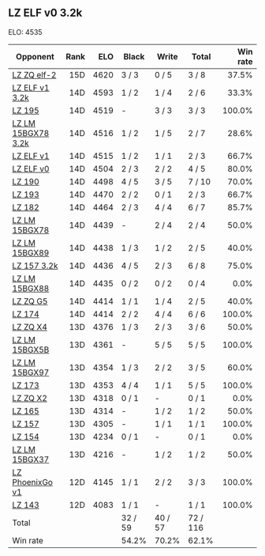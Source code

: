 ## LZ ELF v0 3.2k ##

ELO: 4535

Opponent | Rank | ELO | Black | Write | Total | Win rate
---------|-----:|----:|-------|-------|-------|-------:
[LZ ZQ elf-2](LZ%20ZQ%20elf-2.md) | 15D | 4620 | 3 / 3 | 0 / 5 | 3 / 8 | 37.5%
[LZ ELF v1 3.2k](LZ%20ELF%20v1%203.2k.md) | 14D | 4593 | 1 / 2 | 1 / 4 | 2 / 6 | 33.3%
[LZ 195](LZ%20195.md) | 14D | 4519 | - | 3 / 3 | 3 / 3 | 100.0%
[LZ LM 15BGX78 3.2k](LZ%20LM%2015BGX78%203.2k.md) | 14D | 4516 | 1 / 2 | 1 / 5 | 2 / 7 | 28.6%
[LZ ELF v1](LZ%20ELF%20v1.md) | 14D | 4515 | 1 / 2 | 1 / 1 | 2 / 3 | 66.7%
[LZ ELF v0](LZ%20ELF%20v0.md) | 14D | 4504 | 2 / 3 | 2 / 2 | 4 / 5 | 80.0%
[LZ 190](LZ%20190.md) | 14D | 4498 | 4 / 5 | 3 / 5 | 7 / 10 | 70.0%
[LZ 193](LZ%20193.md) | 14D | 4470 | 2 / 2 | 0 / 1 | 2 / 3 | 66.7%
[LZ 182](LZ%20182.md) | 14D | 4464 | 2 / 3 | 4 / 4 | 6 / 7 | 85.7%
[LZ LM 15BGX78](LZ%20LM%2015BGX78.md) | 14D | 4439 | - | 2 / 4 | 2 / 4 | 50.0%
[LZ LM 15BGX89](LZ%20LM%2015BGX89.md) | 14D | 4438 | 1 / 3 | 1 / 2 | 2 / 5 | 40.0%
[LZ 157 3.2k](LZ%20157%203.2k.md) | 14D | 4436 | 4 / 5 | 2 / 3 | 6 / 8 | 75.0%
[LZ LM 15BGX88](LZ%20LM%2015BGX88.md) | 14D | 4435 | 0 / 2 | 0 / 2 | 0 / 4 | 0.0%
[LZ ZQ G5](LZ%20ZQ%20G5.md) | 14D | 4414 | 1 / 1 | 1 / 4 | 2 / 5 | 40.0%
[LZ 174](LZ%20174.md) | 14D | 4414 | 2 / 2 | 4 / 4 | 6 / 6 | 100.0%
[LZ ZQ X4](LZ%20ZQ%20X4.md) | 13D | 4376 | 1 / 3 | 2 / 3 | 3 / 6 | 50.0%
[LZ LM 15BGX5B](LZ%20LM%2015BGX5B.md) | 13D | 4361 | - | 5 / 5 | 5 / 5 | 100.0%
[LZ LM 15BGX97](LZ%20LM%2015BGX97.md) | 13D | 4354 | 1 / 3 | 2 / 2 | 3 / 5 | 60.0%
[LZ 173](LZ%20173.md) | 13D | 4353 | 4 / 4 | 1 / 1 | 5 / 5 | 100.0%
[LZ ZQ X2](LZ%20ZQ%20X2.md) | 13D | 4318 | 0 / 1 | - | 0 / 1 | 0.0%
[LZ 165](LZ%20165.md) | 13D | 4314 | - | 1 / 2 | 1 / 2 | 50.0%
[LZ 157](LZ%20157.md) | 13D | 4305 | - | 1 / 1 | 1 / 1 | 100.0%
[LZ 154](LZ%20154.md) | 13D | 4234 | 0 / 1 | - | 0 / 1 | 0.0%
[LZ LM 15BGX37](LZ%20LM%2015BGX37.md) | 13D | 4216 | - | 1 / 2 | 1 / 2 | 50.0%
[LZ PhoenixGo v1](LZ%20PhoenixGo%20v1.md) | 12D | 4145 | 1 / 1 | 2 / 2 | 3 / 3 | 100.0%
[LZ 143](LZ%20143.md) | 12D | 4083 | 1 / 1 | - | 1 / 1 | 100.0%
Total | | | 32 / 59 | 40 / 57 | 72 / 116 | 
Win rate| | | 54.2% | 70.2% | 62.1% | 
